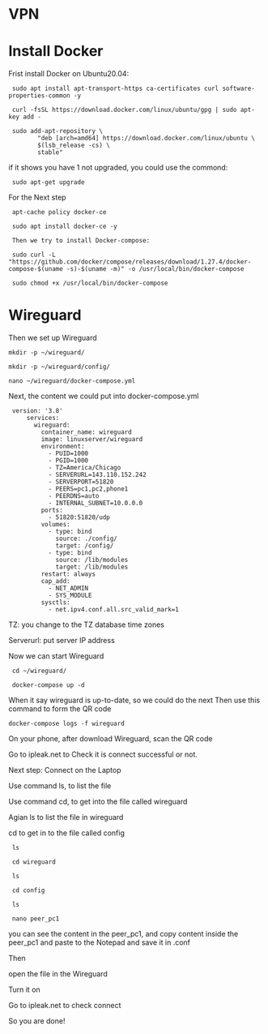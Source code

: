 # VPN
# Install Docker
Frist install Docker on Ubuntu20.04:
         
	 sudo apt install apt-transport-https ca-certificates curl software-properties-common -y
         
	 curl -fsSL https://download.docker.com/linux/ubuntu/gpg | sudo apt-key add -
         
	 sudo add-apt-repository \
            "deb [arch=amd64] https://download.docker.com/linux/ubuntu \
            $(lsb_release -cs) \
            stable"
if it shows you have 1 not upgraded, you could use the commond: 
	 
	 sudo apt-get upgrade
For the Next step
	 
	 apt-cache policy docker-ce
	 
	 sudo apt install docker-ce -y
	 
	 Then we try to install Docker-compose:
	 
	 sudo curl -L "https://github.com/docker/compose/releases/download/1.27.4/docker-compose-$(uname -s)-$(uname -m)" -o /usr/local/bin/docker-compose
	 
	 sudo chmod +x /usr/local/bin/docker-compose
# Wireguard	 
Then we set up Wireguard
	
	mkdir -p ~/wireguard/
        
	mkdir -p ~/wireguard/config/
        
	nano ~/wireguard/docker-compose.yml
Next, the content we could put into docker-compose.yml                               
         
	 version: '3.8'
         services:
           wireguard:
             container_name: wireguard
             image: linuxserver/wireguard
             environment:
               - PUID=1000
               - PGID=1000
               - TZ=America/Chicago
               - SERVERURL=143.110.152.242
               - SERVERPORT=51820
               - PEERS=pc1,pc2,phone1
               - PEERDNS=auto
               - INTERNAL_SUBNET=10.0.0.0
             ports:
               - 51820:51820/udp
             volumes:
               - type: bind
                 source: ./config/
                 target: /config/
               - type: bind
                 source: /lib/modules
                 target: /lib/modules
             restart: always
             cap_add:
               - NET_ADMIN
               - SYS_MODULE
             sysctls:
               - net.ipv4.conf.all.src_valid_mark=1
TZ: you change to the TZ database time zones

Serverurl: put server IP address

Now we can start Wireguard
         
	 cd ~/wireguard/
         
	 docker-compose up -d
When it say wireguard is up-to-date, so we could do the next
Then use this command to form the QR code
        
	docker-compose logs -f wireguard
On your phone, after download Wireguard, scan the QR code

Go to ipleak.net to Check it is connect successful or not.

Next step: Connect on the Laptop

Use command ls, to list the file

Use command cd, to get into the file called wireguard

Agian ls to list the file in wireguard

cd to get in to the file called config
         
	 ls
         
	 cd wireguard
         
	 ls
         
	 cd config
         
	 ls
         
	 nano peer_pc1
you can see the content in the peer_pc1, and copy content inside the peer_pc1 and paste to the Notepad and save it in .conf

Then 

open the file in the Wireguard

Turn it on

Go to ipleak.net to check connect

So you are done!
